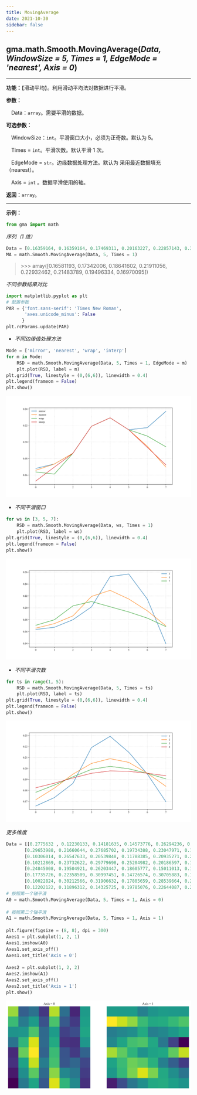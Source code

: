 ```yaml
---
title: MovingAverage
date: 2021-10-30
sidebar: false
---
```


## gma.math.Smooth.**MovingAverage**(*Data, WindowSize = 5, Times = 1, EdgeMode = 'nearest', Axis = 0*)

---

**功能：**【滑动平均】。利用滑动平均法对数据进行平滑。

**参数：**

&emsp;Data：`array`。需要平滑的数据。

**可选参数：**

&emsp;WindowSize：`int`。平滑窗口大小，必须为正奇数。默认为 5。

&emsp;Times = `int`。平滑次数。默认平滑 1 次。

&emsp;EdgeMode = `str`。边缘数据处理方法。默认为 采用最近数据填充（nearest）。

<Boxx type='tip' title='其他方法' content='其他处理方法还包括：nearest, mirror, interp, wrap。' />

&emsp;Axis = `int` 。数据平滑使用的轴。

**返回：**`array`。

---
**示例：**
```python
from gma import math
```

*序列（1 维）*

```python
Data = [0.16359164, 0.16359164, 0.17469311, 0.20163227, 0.22857143, 0.32706435, 0.21466192, 0.10225949]
MA = math.Smooth.MovingAverage(Data, 5, Times = 1)
```
> \>>> array([0.16581193, 0.17342006, 0.18641602, 0.21911056, 0.22932462,  0.21483789, 0.19496334, 0.16970095])

*不同参数结果对比*

```python
import matplotlib.pyplot as plt
# 配置参数
PAR = {'font.sans-serif': 'Times New Roman',
       'axes.unicode_minus': False
      }
plt.rcParams.update(PAR)
```

* *不同边缘值处理方法*
```python
Mode = ['mirror', 'nearest', 'wrap', 'interp']
for m in Mode:
    RSD = math.Smooth.MovingAverage(Data, 5, Times = 1, EdgeMode = m)
    plt.plot(RSD, label = m)
plt.grid(True, linestyle = (0,(6,6)), linewidth = 0.4)
plt.legend(frameon = False)
plt.show()
```
![](/math/SMMovingAverageModes.svg)


* *不同平滑窗口*
```python
for ws in [3, 5, 7]:
    RSD = math.Smooth.MovingAverage(Data, ws, Times = 1)
    plt.plot(RSD, label = ws)
plt.grid(True, linestyle = (0,(6,6)), linewidth = 0.4)
plt.legend(frameon = False)
plt.show()
```
![](/math/SMMovingAverageWindows.svg)

* *不同平滑次数*
```python
for ts in range(1, 5):
    RSD = math.Smooth.MovingAverage(Data, 5, Times = ts)
    plt.plot(RSD, label = ts)
plt.grid(True, linestyle = (0,(6,6)), linewidth = 0.4)
plt.legend(frameon = False)
plt.show()
```
![](/math/SMMovingAverageTimes.svg)

*更多维度*

```python
Data = [[0.2775632 , 0.12230133, 0.14181635, 0.14573776, 0.26294236, 0.17534054, 0.19697314, 0.17100441],
       [0.29653988, 0.21660644, 0.27685702, 0.19734388, 0.23047971, 0.15317513, 0.14318715, 0.29095752],
       [0.10306014, 0.26547633, 0.20539848, 0.11788385, 0.20935271, 0.20853551, 0.10117026, 0.23454895],
       [0.10212869, 0.23732622, 0.29779698, 0.25204982, 0.20186597, 0.12563619, 0.12132635, 0.10949196],
       [0.24845008, 0.19504921, 0.26203447, 0.18605777, 0.15011013, 0.12348816, 0.25702251, 0.27907304],
       [0.17735726, 0.22358509, 0.30997451, 0.14726574, 0.30705883, 0.14398374, 0.12332358, 0.12161637],
       [0.10022824, 0.30212566, 0.31906632, 0.17805659, 0.28539664, 0.23701129, 0.16718833, 0.1362587 ],
       [0.12202122, 0.11896312, 0.14325725, 0.19785076, 0.22644087, 0.21387368, 0.22018365, 0.15477022]]
# 按照第一个轴平滑
A0 = math.Smooth.MovingAverage(Data, 5, Times = 1, Axis = 0)

# 按照第二个轴平滑
A1 = math.Smooth.MovingAverage(Data, 5, Times = 1, Axis = 1)

plt.figure(figsize = (8, 8), dpi = 300)
Axes1 = plt.subplot(1, 2, 1)
Axes1.imshow(A0)
Axes1.set_axis_off()
Axes1.set_title('Axis = 0')

Axes2 = plt.subplot(1, 2, 2)
Axes2.imshow(A1)
Axes2.set_axis_off()
Axes2.set_title('Axis = 1')
plt.show()
```

![](/math/SMMovingAverageAxis.svg)

